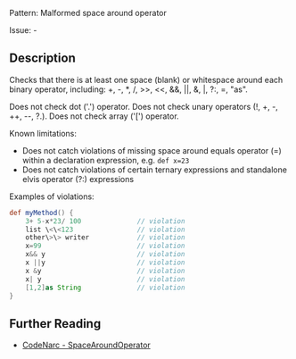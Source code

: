 Pattern: Malformed space around operator

Issue: -

## Description

Checks that there is at least one space (blank) or whitespace around each binary operator, including: +, -, \*, /, &gt;&gt;, &lt;&lt;, &&, ||, &, |, ?:, =, "as".

Does not check dot ('.') operator. Does not check unary operators (!, +, -, ++, --, ?.). Does not check array ('\[') operator.

Known limitations:

-   Does not catch violations of missing space around equals operator (=) within a declaration expression, e.g. `def x=23`
-   Does not catch violations of certain ternary expressions and standalone elvis operator (?:) expressions

Examples of violations:

``` groovy
def myMethod() {
    3+ 5-x*23/ 100              // violation
    list \<\<123                // violation
    other\>\> writer            // violation
    x=99                        // violation
    x&& y                       // violation
    x ||y                       // violation
    x &y                        // violation
    x| y                        // violation
    [1,2]as String              // violation
}
```

## Further Reading

* [CodeNarc - SpaceAroundOperator](http://codenarc.sourceforge.net/codenarc-rules-formatting.html#SpaceAroundOperator)